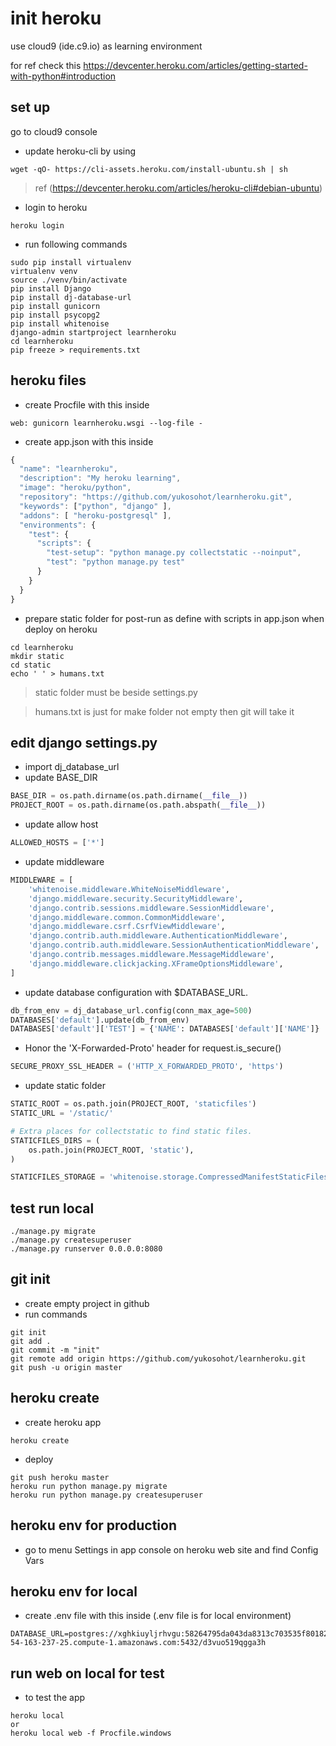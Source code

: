 # init heroku
use cloud9 (ide.c9.io) as learning environment

for ref check this https://devcenter.heroku.com/articles/getting-started-with-python#introduction
## set up
go to cloud9 console
* update heroku-cli by using
```
wget -qO- https://cli-assets.heroku.com/install-ubuntu.sh | sh
```
> ref (https://devcenter.heroku.com/articles/heroku-cli#debian-ubuntu)
* login to heroku
```
heroku login
```
* run following commands
```
sudo pip install virtualenv
virtualenv venv
source ./venv/bin/activate
pip install Django
pip install dj-database-url
pip install gunicorn
pip install psycopg2
pip install whitenoise
django-admin startproject learnheroku
cd learnheroku
pip freeze > requirements.txt
```
## heroku files
* create Procfile with this inside
```
web: gunicorn learnheroku.wsgi --log-file -
```
* create app.json with this inside
```javascript
{
  "name": "learnheroku",
  "description": "My heroku learning",
  "image": "heroku/python",
  "repository": "https://github.com/yukosohot/learnheroku.git",
  "keywords": ["python", "django" ],
  "addons": [ "heroku-postgresql" ],
  "environments": {
    "test": {
      "scripts": {
        "test-setup": "python manage.py collectstatic --noinput",
        "test": "python manage.py test"
      }
    }
  }
}
```
* prepare static folder for post-run as define with scripts in app.json when deploy on heroku
```
cd learnheroku
mkdir static
cd static
echo ' ' > humans.txt
```
> static folder must be beside settings.py

> humans.txt is just for make folder not empty then git will take it
## edit django settings.py
* import dj_database_url
* update BASE_DIR
```python
BASE_DIR = os.path.dirname(os.path.dirname(__file__))
PROJECT_ROOT = os.path.dirname(os.path.abspath(__file__))
```
* update allow host
```python
ALLOWED_HOSTS = ['*']
```
* update middleware
```python
MIDDLEWARE = [
    'whitenoise.middleware.WhiteNoiseMiddleware',
    'django.middleware.security.SecurityMiddleware',
    'django.contrib.sessions.middleware.SessionMiddleware',
    'django.middleware.common.CommonMiddleware',
    'django.middleware.csrf.CsrfViewMiddleware',
    'django.contrib.auth.middleware.AuthenticationMiddleware',
    'django.contrib.auth.middleware.SessionAuthenticationMiddleware',
    'django.contrib.messages.middleware.MessageMiddleware',
    'django.middleware.clickjacking.XFrameOptionsMiddleware',
]
```
* update database configuration with $DATABASE_URL.
```python
db_from_env = dj_database_url.config(conn_max_age=500)
DATABASES['default'].update(db_from_env)
DATABASES['default']['TEST'] = {'NAME': DATABASES['default']['NAME']}
```
* Honor the 'X-Forwarded-Proto' header for request.is_secure()
```python
SECURE_PROXY_SSL_HEADER = ('HTTP_X_FORWARDED_PROTO', 'https')
```
* update static folder
```python
STATIC_ROOT = os.path.join(PROJECT_ROOT, 'staticfiles')
STATIC_URL = '/static/'

# Extra places for collectstatic to find static files.
STATICFILES_DIRS = (
    os.path.join(PROJECT_ROOT, 'static'),
)

STATICFILES_STORAGE = 'whitenoise.storage.CompressedManifestStaticFilesStorage'
```
## test run local
```
./manage.py migrate
./manage.py createsuperuser
./manage.py runserver 0.0.0.0:8080
```
## git init
* create empty project in github
* run commands
```
git init
git add .
git commit -m "init"
git remote add origin https://github.com/yukosohot/learnheroku.git
git push -u origin master
```
## heroku create
* create heroku app
```
heroku create
```
* deploy
```
git push heroku master
heroku run python manage.py migrate
heroku run python manage.py createsuperuser
```
## heroku env for production
* go to menu Settings in app console on heroku web site and find Config Vars
## heroku env for local
* create .env file with this inside (.env file is for local environment)
```
DATABASE_URL=postgres://xghkiuyljrhvgu:58264795da043da8313c703535f80182470bb27408d32c2637cf158f58121a1f@ec2-54-163-237-25.compute-1.amazonaws.com:5432/d3vuo519qgga3h
```
## run web on local for test
* to test the app
```
heroku local
or
heroku local web -f Procfile.windows
```

